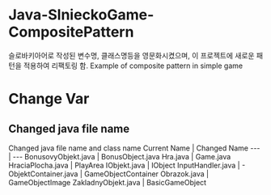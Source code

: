 # Java-SlnieckoGame-CompositePattern

슬로바키아어로 작성된 변수명, 클래스명등을 영문화시켰으며, 이 프로젝트에 새로운 패턴을 적용하여 리팩토링 함.
Example of composite pattern in simple game

# Change Var

## Changed java file name
Changed java file name and class name
Current Name         | Changed Name
---                  | ---
BonusovyObjekt.java  | BonusObject.java
Hra.java             | Game.java
HraciaPlocha.java    | PlayArea
IObjekt.java         | IObject
InputHandler.java    | -
ObjektContainer.java | GameObjectContainer
Obrazok.java         | GameObjectImage
ZakladnyObjekt.java  | BasicGameObject
